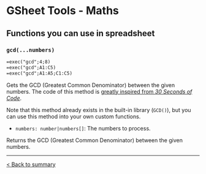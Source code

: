 # GSheet Tools - Maths

## Functions you can use in spreadsheet

### `gcd(...numbers)`

```txt
=exec("gcd";4;8)
=exec("gcd";A1:C5)
=exec("gcd";A1:A5;C1:C5)
```

Gets the GCD (Greatest Common Denominator) between the given numbers. The code of this method is [greatly inspired from *30 Seconds of Code*](https://www.30secondsofcode.org/js/s/gcd).

Note that this method already exists in the built-in library (`GCD()`), but you can use this method into your own custom functions.

- `numbers: number|numbers[]`: The numbers to process.

Returns the GCD (Greatest Common Denominator) between the given numbers.

---

[< Back to summary](./README.md)